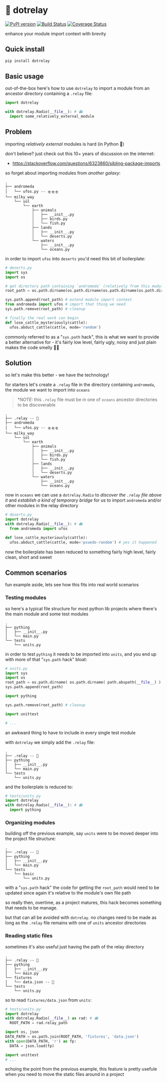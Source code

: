 # 📡 dotrelay
[![PyPI version](https://badge.fury.io/py/dotrelay.svg)](https://badge.fury.io/py/dotrelay)
[![Build Status](https://travis-ci.com/json2d/dotrelay.svg?branch=master)](https://travis-ci.com/json2d/dotrelay) [![Coverage Status](https://coveralls.io/repos/github/json2d/dotrelay/badge.svg?branch=master)](https://coveralls.io/github/json2d/dotrelay?branch=master)

enhance your module import context with brevity


## Quick install
```bash
pip install dotrelay
```

## Basic usage
out-of-the-box here's how to use `dotrelay` to import a module from an ancestor directory containing a `.relay` file:

```py
import dotrelay

with dotrelay.Radio(__file__): # 📻
  import some_relatively_external_module
```

## Problem

importing _relatively external_ modules is hard (in Python 🐍)

don't believe? just check out this 10+ years of discussion on the internet:
- https://stackoverflow.com/questions/6323860/sibling-package-imports


so forget about importing modules from _another galaxy_:

```
.
├── andromeda
│   └── ufos.py -- 🛸🛸🛸
└── milky_way
    └── sol
        └── earth
            ├── animals
            │   ├── __init__.py
            │   ├── birds.py
            │   └── fish.py
            ├── lands
            │   ├── __init__.py
            │   └── deserts.py
            └── waters
                ├── __init__.py
                └── oceans.py
```

in order to import `ufos` into `deserts` you'd need this bit of boilerplate:

```py
# deserts.py
import sys
import os

# get directory path containing `andromeda` (relatively from this module's file path)
root_path = os.path.dirname(os.path.dirname(os.path.dirname(os.path.dirname(os.path.dirname(os.path.abspath(__file__) ) ) ) ) ) 

sys.path.append(root_path) # extend module import context 
from andromeda import ufos # import that thing we need
sys.path.remove(root_path) # cleanup 

# finally the real work can begin
def lose_cattle_mysteriously(cattle):
  ufos.abduct_cattle(cattle, mode='random')

```

commonly referred to as a "`sys.path` hack", this is what we want to provide a better alternative for - it's fairly low level, fairly ugly, noisy and just plain makes the code smelly 👃🏽



## Solution

so let's make this better - we have the technology!

for starters let's create a `.relay` file in the directory containing `andromeda`, the module we want to import into `oceans`

> **_NOTE:_* this `.relay` file must be in one of `oceans` ancestor directories to be discoverable

```
.
├── .relay -- 📡
├── andromeda
│   └── ufos.py -- 🛸🛸🛸
└── milky_way
    └── sol
        └── earth
            ├── animals
            │   ├── __init__.py
            │   ├── birds.py
            │   └── fish.py
            ├── lands
            │   ├── __init__.py
            │   └── deserts.py
            └── waters
                ├── __init__.py
                └── oceans.py
```

now in `oceans` we can use a `dotrelay.Radio` to _discover the `.relay` file above it_ and _establish a kind of temporary bridge_ for us to import `andromeda` and/or other modules in the relay directory

```py
# deserts.py
import dotrelay
with dotrelay.Radio(__file__): # 📻
  from andromeda import ufos

def lose_cattle_mysteriously(cattle):
  ufos.abduct_cattle(cattle, mode='psuedo-random') # yes it happened
```

now the boilerplate has been reduced to something fairly high level, fairly clean, short and sweet

## Common scenarios
fun example aside, lets see how this fits into real world scenarios
### Testing modules
so here's a typical file structure for most python lib projects where there's the main module and some test modules

```
.
├── pything
│   ├── __init__.py
│   └── main.py
└── tests
    └── units.py
```

in order to test `pything` it needs to be imported into `units`, and you end up with more of that "`sys.path` hack" bloat:

```py
# units.py
import sys
import os
root_path = os.path.dirname( os.path.dirname( path.abspath(__file__) ) ) # the directory that contains pything
sys.path.append(root_path)

import pything

sys.path.remove(root_path) # cleanup

import unittest

# ...
```

an awkward thing to have to include in every single test module

with `dotrelay` we simply add the `.relay` file:

```
.
├── .relay -- 📡
├── pything
│   ├── __init__.py
│   └── main.py
└── tests
    └── units.py
```

and the boilerplate is reduced to:

```py
# tests/units.py
import dotrelay
with dotrelay.Radio(__file__): # 📻
  import pything
```

### Organizing modules

building off the previous example, say `units` were to be moved deeper into the project file structure:

```
.
├── .relay -- 📡
├── pything
│   ├── __init__.py
│   └── main.py
└── tests
    └── basic
        └── units.py
```

with a "`sys.path` hack" the code for getting the `root_path` would need to be updated since again it's relative to the module's own file path

so really then, overtime, as a project matures, this hack becomes something that needs to be manage. 

but that can all be avoided with `dotrelay`. no changes need to be made as long as the `.relay` file remains with one of `units` ancestor directories

### Reading static files

sometimes it's also useful just having the path of the relay directory

```
.
├── .relay -- 📡
├── pything
│   ├── __init__.py
│   └── main.py
└── fixtures
│   └── data.json -- 📝
└── tests
    └── units.py
```

so to read `fixtures/data.json` from `units`:

```py
# tests/units.py
import dotrelay
with dotrelay.Radio(__file__) as rad: # 📻
  ROOT_PATH = rad.relay_path

import os, json
DATA_PATH = os.path.join(ROOT_PATH, 'fixtures', 'data.json')
with open(DATA_PATH, 'r') as fp: 
  DATA = json.load(fp)

import unittest
# ...
```

echoing the point from the previous example, this feature is pretty usefule when you need to move the static files around in a project



